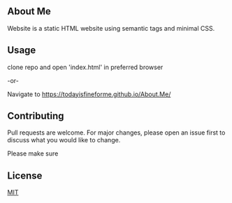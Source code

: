## About Me 

Website is a static HTML website using semantic tags and minimal CSS. 

## Usage

clone repo and open 'index.html' in preferred browser

-or-

Navigate to https://todayisfineforme.github.io/About.Me/

## Contributing
Pull requests are welcome. For major changes, please open an issue first to discuss what you would like to change.

Please make sure

## License
[MIT](https://choosealicense.com/licenses/mit/)
